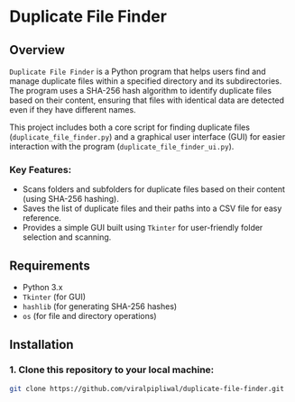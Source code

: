 # Duplicate File Finder

## Overview

`Duplicate File Finder` is a Python program that helps users find and manage duplicate files within a specified directory and its subdirectories. The program uses a SHA-256 hash algorithm to identify duplicate files based on their content, ensuring that files with identical data are detected even if they have different names.

This project includes both a core script for finding duplicate files (`duplicate_file_finder.py`) and a graphical user interface (GUI) for easier interaction with the program (`duplicate_file_finder_ui.py`). 

### Key Features:
- Scans folders and subfolders for duplicate files based on their content (using SHA-256 hashing).
- Saves the list of duplicate files and their paths into a CSV file for easy reference.
- Provides a simple GUI built using `Tkinter` for user-friendly folder selection and scanning.

## Requirements

- Python 3.x
- `Tkinter` (for GUI)
- `hashlib` (for generating SHA-256 hashes)
- `os` (for file and directory operations)

## Installation

### 1. Clone this repository to your local machine:

```bash
git clone https://github.com/viralpipliwal/duplicate-file-finder.git
